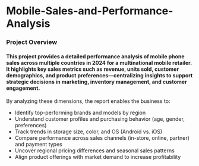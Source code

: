 # Mobile-Sales-and-Performance-Analysis
### Project Overview
#### This project provides a detailed performance analysis of mobile phone sales across multiple countries in 2024 for a multinational mobile retailer. It highlights key sales metrics such as revenue, units sold, customer demographics, and product preferences—centralizing insights to support strategic decisions in marketing, inventory management, and customer engagement.
By analyzing these dimensions, the report enables the business to:
-	Identify top-performing brands and models by region
-	Understand customer profiles and purchasing behavior (age, gender, preferences)
-	Track trends in storage size, color, and OS (Android vs. iOS)
-	Compare performance across sales channels (in-store, online, partner) and payment types
-	Uncover regional pricing differences and seasonal sales patterns
-	Align product offerings with market demand to increase profitability
